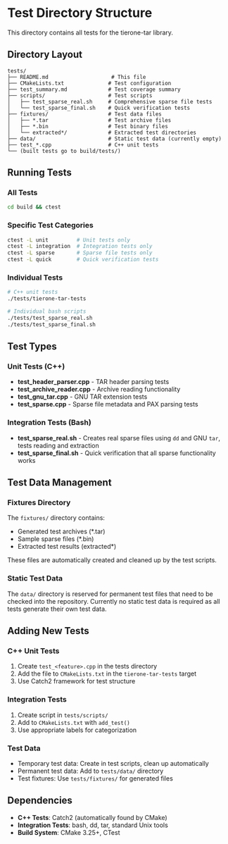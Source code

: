 # Test Directory Structure

This directory contains all tests for the tierone-tar library.

## Directory Layout

```
tests/
├── README.md                    # This file
├── CMakeLists.txt              # Test configuration
├── test_summary.md             # Test coverage summary
├── scripts/                    # Test scripts
│   ├── test_sparse_real.sh     # Comprehensive sparse file tests
│   └── test_sparse_final.sh    # Quick verification tests
├── fixtures/                   # Test data files
│   ├── *.tar                   # Test archive files  
│   ├── *.bin                   # Test binary files
│   └── extracted*/             # Extracted test directories
├── data/                       # Static test data (currently empty)
├── test_*.cpp                  # C++ unit tests
└── (built tests go to build/tests/)
```

## Running Tests

### All Tests
```bash
cd build && ctest
```

### Specific Test Categories
```bash
ctest -L unit         # Unit tests only
ctest -L integration  # Integration tests only  
ctest -L sparse       # Sparse file tests only
ctest -L quick        # Quick verification tests
```

### Individual Tests
```bash
# C++ unit tests
./tests/tierone-tar-tests

# Individual bash scripts  
./tests/test_sparse_real.sh
./tests/test_sparse_final.sh
```

## Test Types

### Unit Tests (C++)
- **test_header_parser.cpp** - TAR header parsing tests
- **test_archive_reader.cpp** - Archive reading functionality  
- **test_gnu_tar.cpp** - GNU TAR extension tests
- **test_sparse.cpp** - Sparse file metadata and PAX parsing tests

### Integration Tests (Bash)
- **test_sparse_real.sh** - Creates real sparse files using `dd` and GNU `tar`, tests reading and extraction
- **test_sparse_final.sh** - Quick verification that all sparse functionality works

## Test Data Management

### Fixtures Directory
The `fixtures/` directory contains:
- Generated test archives (*.tar)
- Sample sparse files (*.bin)  
- Extracted test results (extracted*)

These files are automatically created and cleaned up by the test scripts.

### Static Test Data  
The `data/` directory is reserved for permanent test files that need to be checked into the repository. Currently no static test data is required as all tests generate their own test data.

## Adding New Tests

### C++ Unit Tests
1. Create `test_<feature>.cpp` in the tests directory
2. Add the file to `CMakeLists.txt` in the `tierone-tar-tests` target
3. Use Catch2 framework for test structure

### Integration Tests
1. Create script in `tests/scripts/`
2. Add to `CMakeLists.txt` with `add_test()`
3. Use appropriate labels for categorization

### Test Data
- Temporary test data: Create in test scripts, clean up automatically
- Permanent test data: Add to `tests/data/` directory
- Test fixtures: Use `tests/fixtures/` for generated files

## Dependencies

- **C++ Tests**: Catch2 (automatically found by CMake)
- **Integration Tests**: bash, dd, tar, standard Unix tools
- **Build System**: CMake 3.25+, CTest